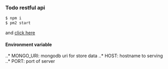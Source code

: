 ### Todo restful api


```bash
$ npm i
$ pm2 start
```

and [click here](http://localhost:3000/tasks)


#### Environment variable

..* MONGO_URI: mongodb uri for store data
..* HOST: hostname to serving
..* PORT: port of server
